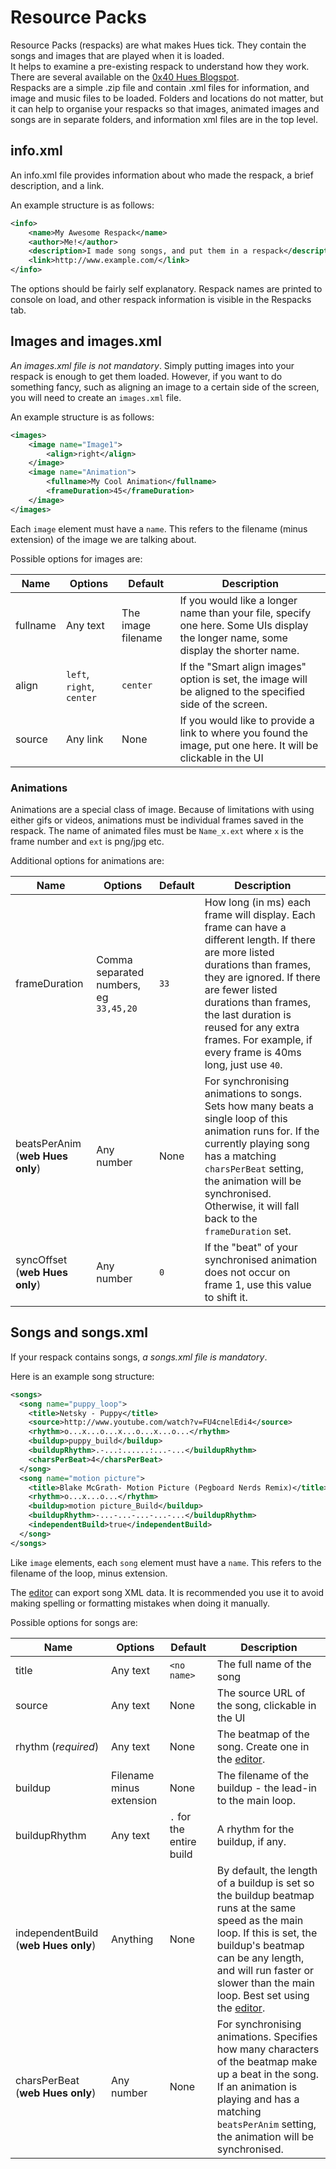 ﻿# Resource Packs  
Resource Packs (respacks) are what makes Hues tick. They contain the songs and images that are played when it is loaded.  
It helps to examine a pre-existing respack to understand how they work. There are several available on the [0x40 Hues Blogspot](http://0x40hues.blogspot.com/p/blog-page_5.html).  
Respacks are a simple .zip file and contain .xml files for information, and image and music files to be loaded. Folders and locations do not matter, but it can help to organise your respacks so that images, animated images and songs are in separate folders, and information xml files are in the top level.

## info.xml  
An info.xml file provides information about who made the respack, a brief description, and a link.

An example structure is as follows:  
```xml
<info>
	<name>My Awesome Respack</name>
	<author>Me!</author>
	<description>I made song songs, and put them in a respack</description>
	<link>http://www.example.com/</link>
</info>
```

The options should be fairly self explanatory. Respack names are printed to console on load, and other respack information is visible in the Respacks tab.

## Images and images.xml  
*An images.xml file is not mandatory*. Simply putting images into your respack is enough to get them loaded. However, if you want to do something fancy, such as aligning an image to a certain side of the screen, you will need to create an `images.xml` file.

An example structure is as follows:  
```xml
<images>
    <image name="Image1">
        <align>right</align>
    </image>
    <image name="Animation">
        <fullname>My Cool Animation</fullname>
        <frameDuration>45</frameDuration>
    </image>
</images>

```

Each `image` element must have a `name`. This refers to the filename (minus extension) of the image we are talking about.

Possible options for images are:

Name | Options | Default | Description
--- | --- | --- | --- 
fullname | Any text | The image filename | If you would like a longer name than your file, specify one here. Some UIs display the longer name, some display the shorter name.
align | `left`, `right`, `center` | `center` | If the "Smart align images" option is set, the image will be aligned to the specified side of the screen.
source | Any link | None | If you would like to provide a link to where you found the image, put one here. It will be clickable in the UI

### Animations  
Animations are a special class of image. Because of limitations with using either gifs or videos, animations must be individual frames saved in the respack. The name of animated files must be `Name_x.ext` where `x` is the frame number and `ext` is png/jpg etc.

Additional options for animations are:

Name | Options | Default | Description
--- | --- | --- | --- 
frameDuration | Comma separated numbers, eg `33,45,20`| `33` | How long (in ms) each frame will display. Each frame can have a different length. If there are more listed durations than frames, they are ignored. If there are fewer listed durations than frames, the last duration is reused for any extra frames. For example, if every frame is 40ms long, just use `40`.
beatsPerAnim (**web Hues only**) | Any number | None | For synchronising animations to songs. Sets how many beats a single loop of this animation runs for. If the currently playing song has a matching `charsPerBeat` setting, the animation will be synchronised. Otherwise, it will fall back to the `frameDuration` set.
syncOffset (**web Hues only**) | Any number | `0` | If the "beat" of your synchronised animation does not occur on frame 1, use this value to shift it.


## Songs and songs.xml  
If your respack contains songs, *a songs.xml file is mandatory*.

Here is an example song structure:  
```xml
<songs>
  <song name="puppy_loop">
    <title>Netsky - Puppy</title>
	<source>http://www.youtube.com/watch?v=FU4cnelEdi4</source>
    <rhythm>o...x...o...x...o...x...o...</rhythm>
    <buildup>puppy_build</buildup>
    <buildupRhythm>.-...:......:...-...</buildupRhythm>
    <charsPerBeat>4</charsPerBeat>
  </song>
  <song name="motion picture">
	<title>Blake McGrath- Motion Picture (Pegboard Nerds Remix)</title>
	<rhythm>o...x...o...</rhythm>
	<buildup>motion picture_Build</buildup>
	<buildupRhythm>-...-...-...-...-...</buildupRhythm>
    <independentBuild>true</independentBuild>
  </song>
</songs>
```

Like `image` elements, each `song` element must have a `name`. This refers to the filename of the loop, minus extension.

The [editor](Editor.md) can export song XML data. It is recommended you use it to avoid making spelling or formatting mistakes when doing it manually.

Possible options for songs are:

Name | Options | Default | Description
--- | --- | --- | --- 
title | Any text | `<no name>` | The full name of the song
source | Any text | None | The source URL of the song, clickable in the UI
rhythm (*required*) | Any text | None | The beatmap of the song. Create one in the [editor](Editor.md).
buildup | Filename minus extension | None | The filename of the buildup - the lead-in to the main loop.
buildupRhythm | Any text | `.` for the entire build | A rhythm for the buildup, if any.
independentBuild (**web Hues only**) | Anything | None | By default, the length of a buildup is set so the buildup beatmap runs at the same speed as the main loop. If this is set, the buildup's beatmap can be any length, and will run faster or slower than the main loop. Best set using the [editor](Editor.md).
charsPerBeat (**web Hues only**) | Any number | None | For synchronising animations. Specifies how many characters of the beatmap make up a beat in the song. If an animation is playing and has a matching `beatsPerAnim` setting, the animation will be synchronised.
